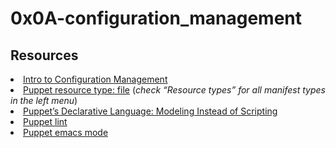 # 0x0A-configuration_management

## Resources
<li><a href="https://intranet.alxswe.com/rltoken/GL30hu-aRcKzPOvK8JO-Bg" target="_blank" title="Intro to Configuration Management">Intro to Configuration Management</a> </li>
<li><a href="https://intranet.alxswe.com/rltoken/WON0M4DNRabf88KAG_pDUA" target="_blank" title="Puppet resource type: file">Puppet resource type: file</a> (<em>check “Resource types” for all manifest types in the left menu</em>)</li>
<li><a href="https://intranet.alxswe.com/rltoken/0V2fBdafkfKPMxA1umea3Q" target="_blank" title="Puppet's Declarative Language: Modeling Instead of Scripting">Puppet’s Declarative Language: Modeling Instead of Scripting</a></li>
<li><a href="https://intranet.alxswe.com/rltoken/CRUMeEMdcX-UtbWsUM9xLQ" target="_blank" title="Puppet lint">Puppet lint</a> </li>
<li><a href="https://intranet.alxswe.com/rltoken/MzHXCntAkPzOqMnI6_rpWQ" target="_blank" title="Puppet emacs mode">Puppet emacs mode</a> </li>
